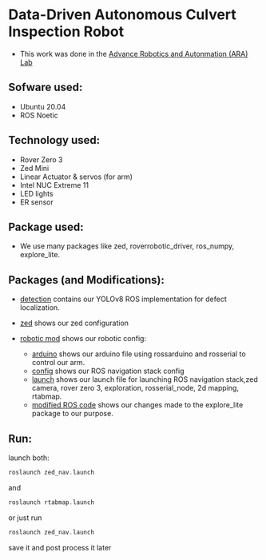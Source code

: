 # Data-Driven Autonomous Culvert Inspection Robot

- This work was done in the [Advance Robotics and Autonmation (ARA) Lab](https://ara.cse.unr.edu/) 

## Sofware used:
- Ubuntu 20.04 
- ROS Noetic

## Technology used:
- Rover Zero 3
- Zed Mini
- Linear Actuator & servos (for arm)
- Intel NUC Extreme 11
- LED lights
- ER sensor

## Package used:
- We use many packages like zed, roverrobotic_driver, ros_numpy, explore_lite.

## Packages (and Modifications):

- [detection](https://github.com/khuechuong/culvert_inspection/tree/main/detection) contains our YOLOv8 ROS implementation for defect localization.

- [zed](https://github.com/khuechuong/culvert_inspection/tree/main/zed) shows our zed configuration

- [robotic mod](https://github.com/khuechuong/culvert_inspection/tree/main/robotic%20mod) shows our robotic config:
  - [arduino](https://github.com/khuechuong/culvert_inspection/tree/main/robotic%20mod/arduino) shows our arduino file using rossarduino and rosserial to control our arm.
  - [config](https://github.com/khuechuong/culvert_inspection/tree/main/robotic%20mod/config) shows our ROS navigation stack config
  - [launch](https://github.com/khuechuong/culvert_inspection/tree/main/robotic%20mod/launch) shows our launch file for launching ROS navigation stack,zed camera, rover zero 3, exploration, rosserial_node, 2d mapping, rtabmap.
  - [modified ROS code](https://github.com/khuechuong/culvert_inspection/tree/main/robotic%20mod/modified%20ROS%20code) shows our changes made to the explore_lite package to our purpose. 

## Run:

launch both:

```cpp
roslaunch zed_nav.launch
```
and 
```cpp
roslaunch rtabmap.launch
```

or just run 
```cpp
roslaunch zed_nav.launch
```
save it and post process it later
